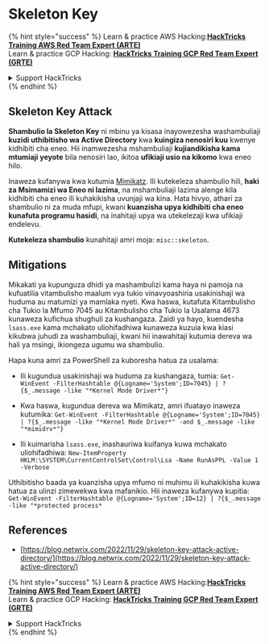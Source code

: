 # Skeleton Key

{% hint style="success" %}
Learn & practice AWS Hacking:<img src="/.gitbook/assets/arte.png" alt="" data-size="line">[**HackTricks Training AWS Red Team Expert (ARTE)**](https://training.hacktricks.xyz/courses/arte)<img src="/.gitbook/assets/arte.png" alt="" data-size="line">\
Learn & practice GCP Hacking: <img src="/.gitbook/assets/grte.png" alt="" data-size="line">[**HackTricks Training GCP Red Team Expert (GRTE)**<img src="/.gitbook/assets/grte.png" alt="" data-size="line">](https://training.hacktricks.xyz/courses/grte)

<details>

<summary>Support HackTricks</summary>

* Check the [**subscription plans**](https://github.com/sponsors/carlospolop)!
* **Join the** 💬 [**Discord group**](https://discord.gg/hRep4RUj7f) or the [**telegram group**](https://t.me/peass) or **follow** us on **Twitter** 🐦 [**@hacktricks\_live**](https://twitter.com/hacktricks\_live)**.**
* **Share hacking tricks by submitting PRs to the** [**HackTricks**](https://github.com/carlospolop/hacktricks) and [**HackTricks Cloud**](https://github.com/carlospolop/hacktricks-cloud) github repos.

</details>
{% endhint %}

## Skeleton Key Attack

**Shambulio la Skeleton Key** ni mbinu ya kisasa inayowezesha washambuliaji **kuzidi uthibitisho wa Active Directory** kwa **kuingiza nenosiri kuu** kwenye kidhibiti cha eneo. Hii inamwezesha mshambuliaji **kujiandikisha kama mtumiaji yeyote** bila nenosiri lao, ikitoa **ufikiaji usio na kikomo** kwa eneo hilo.

Inaweza kufanywa kwa kutumia [Mimikatz](https://github.com/gentilkiwi/mimikatz). Ili kutekeleza shambulio hili, **haki za Msimamizi wa Eneo ni lazima**, na mshambuliaji lazima alenge kila kidhibiti cha eneo ili kuhakikisha uvunjaji wa kina. Hata hivyo, athari za shambulio ni za muda mfupi, kwani **kuanzisha upya kidhibiti cha eneo kunafuta programu hasidi**, na inahitaji upya wa utekelezaji kwa ufikiaji endelevu.

**Kutekeleza shambulio** kunahitaji amri moja: `misc::skeleton`.

## Mitigations

Mikakati ya kupunguza dhidi ya mashambulizi kama haya ni pamoja na kufuatilia vitambulisho maalum vya tukio vinavyoashiria usakinishaji wa huduma au matumizi ya mamlaka nyeti. Kwa haswa, kutafuta Kitambulisho cha Tukio la Mfumo 7045 au Kitambulisho cha Tukio la Usalama 4673 kunaweza kufichua shughuli za kushangaza. Zaidi ya hayo, kuendesha `lsass.exe` kama mchakato uliohifadhiwa kunaweza kuzuia kwa kiasi kikubwa juhudi za washambuliaji, kwani hii inawahitaji kutumia dereva wa hali ya msingi, ikiongeza ugumu wa shambulio.

Hapa kuna amri za PowerShell za kuboresha hatua za usalama:

- Ili kugundua usakinishaji wa huduma za kushangaza, tumia: `Get-WinEvent -FilterHashtable @{Logname='System';ID=7045} | ?{$_.message -like "*Kernel Mode Driver*"}`

- Kwa haswa, kugundua dereva wa Mimikatz, amri ifuatayo inaweza kutumika: `Get-WinEvent -FilterHashtable @{Logname='System';ID=7045} | ?{$_.message -like "*Kernel Mode Driver*" -and $_.message -like "*mimidrv*"}`

- Ili kuimarisha `lsass.exe`, inashauriwa kuifanya kuwa mchakato uliohifadhiwa: `New-ItemProperty HKLM:\SYSTEM\CurrentControlSet\Control\Lsa -Name RunAsPPL -Value 1 -Verbose`

Uthibitisho baada ya kuanzisha upya mfumo ni muhimu ili kuhakikisha kuwa hatua za ulinzi zimewekwa kwa mafanikio. Hii inaweza kufanywa kupitia: `Get-WinEvent -FilterHashtable @{Logname='System';ID=12} | ?{$_.message -like "*protected process*`

## References
* [https://blog.netwrix.com/2022/11/29/skeleton-key-attack-active-directory/](https://blog.netwrix.com/2022/11/29/skeleton-key-attack-active-directory/)

{% hint style="success" %}
Learn & practice AWS Hacking:<img src="/.gitbook/assets/arte.png" alt="" data-size="line">[**HackTricks Training AWS Red Team Expert (ARTE)**](https://training.hacktricks.xyz/courses/arte)<img src="/.gitbook/assets/arte.png" alt="" data-size="line">\
Learn & practice GCP Hacking: <img src="/.gitbook/assets/grte.png" alt="" data-size="line">[**HackTricks Training GCP Red Team Expert (GRTE)**<img src="/.gitbook/assets/grte.png" alt="" data-size="line">](https://training.hacktricks.xyz/courses/grte)

<details>

<summary>Support HackTricks</summary>

* Check the [**subscription plans**](https://github.com/sponsors/carlospolop)!
* **Join the** 💬 [**Discord group**](https://discord.gg/hRep4RUj7f) or the [**telegram group**](https://t.me/peass) or **follow** us on **Twitter** 🐦 [**@hacktricks\_live**](https://twitter.com/hacktricks\_live)**.**
* **Share hacking tricks by submitting PRs to the** [**HackTricks**](https://github.com/carlospolop/hacktricks) and [**HackTricks Cloud**](https://github.com/carlospolop/hacktricks-cloud) github repos.

</details>
{% endhint %}
